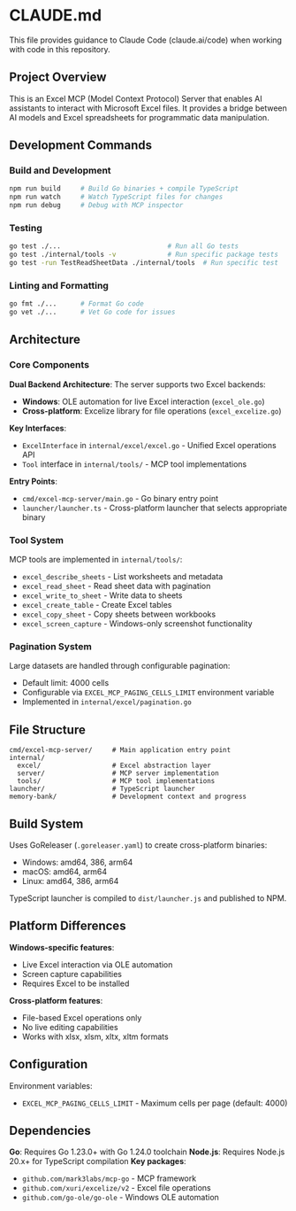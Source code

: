 # CLAUDE.md

This file provides guidance to Claude Code (claude.ai/code) when working with code in this repository.

## Project Overview

This is an Excel MCP (Model Context Protocol) Server that enables AI assistants to interact with Microsoft Excel files. It provides a bridge between AI models and Excel spreadsheets for programmatic data manipulation.

## Development Commands

### Build and Development
```bash
npm run build     # Build Go binaries + compile TypeScript
npm run watch     # Watch TypeScript files for changes
npm run debug     # Debug with MCP inspector
```

### Testing
```bash
go test ./...                           # Run all Go tests
go test ./internal/tools -v             # Run specific package tests
go test -run TestReadSheetData ./internal/tools  # Run specific test
```

### Linting and Formatting
```bash
go fmt ./...      # Format Go code
go vet ./...      # Vet Go code for issues
```

## Architecture

### Core Components

**Dual Backend Architecture**: The server supports two Excel backends:
- **Windows**: OLE automation for live Excel interaction (`excel_ole.go`)  
- **Cross-platform**: Excelize library for file operations (`excel_excelize.go`)

**Key Interfaces**:
- `ExcelInterface` in `internal/excel/excel.go` - Unified Excel operations API
- `Tool` interface in `internal/tools/` - MCP tool implementations

**Entry Points**:
- `cmd/excel-mcp-server/main.go` - Go binary entry point
- `launcher/launcher.ts` - Cross-platform launcher that selects appropriate binary

### Tool System

MCP tools are implemented in `internal/tools/`:
- `excel_describe_sheets` - List worksheets and metadata
- `excel_read_sheet` - Read sheet data with pagination
- `excel_write_to_sheet` - Write data to sheets
- `excel_create_table` - Create Excel tables
- `excel_copy_sheet` - Copy sheets between workbooks
- `excel_screen_capture` - Windows-only screenshot functionality

### Pagination System

Large datasets are handled through configurable pagination:
- Default limit: 4000 cells
- Configurable via `EXCEL_MCP_PAGING_CELLS_LIMIT` environment variable
- Implemented in `internal/excel/pagination.go`

## File Structure

```
cmd/excel-mcp-server/     # Main application entry point
internal/
  excel/                  # Excel abstraction layer
  server/                 # MCP server implementation  
  tools/                  # MCP tool implementations
launcher/                 # TypeScript launcher
memory-bank/              # Development context and progress
```

## Build System

Uses GoReleaser (`.goreleaser.yaml`) to create cross-platform binaries:
- Windows: amd64, 386, arm64
- macOS: amd64, arm64  
- Linux: amd64, 386, arm64

TypeScript launcher is compiled to `dist/launcher.js` and published to NPM.

## Platform Differences

**Windows-specific features**:
- Live Excel interaction via OLE automation
- Screen capture capabilities
- Requires Excel to be installed

**Cross-platform features**:
- File-based Excel operations only
- No live editing capabilities
- Works with xlsx, xlsm, xltx, xltm formats

## Configuration

Environment variables:
- `EXCEL_MCP_PAGING_CELLS_LIMIT` - Maximum cells per page (default: 4000)

## Dependencies

**Go**: Requires Go 1.23.0+ with Go 1.24.0 toolchain
**Node.js**: Requires Node.js 20.x+ for TypeScript compilation
**Key packages**: 
- `github.com/mark3labs/mcp-go` - MCP framework
- `github.com/xuri/excelize/v2` - Excel file operations
- `github.com/go-ole/go-ole` - Windows OLE automation